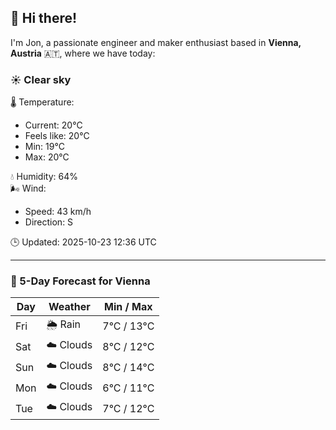 ## 👋 Hi there!

I'm Jon, a passionate engineer and maker enthusiast based in **Vienna, Austria** 🇦🇹, where we have today:

### ☀️ Clear sky 

🌡️ Temperature: 
* Current: 20°C
* Feels like: 20°C
* Min: 19°C 
* Max: 20°C  

💧 Humidity: 64%  
🌬️ Wind: 
* Speed: 43 km/h 
* Direction: S  

🕒 Updated: 2025-10-23 12:36 UTC

---

### 📅 5-Day Forecast for Vienna

| Day | Weather | Min / Max |
|-----|---------|------------|
| Fri | 🌦️ Rain | 7°C / 13°C |
| Sat | ☁️ Clouds | 8°C / 12°C |
| Sun | ☁️ Clouds | 8°C / 14°C |
| Mon | ☁️ Clouds | 6°C / 11°C |
| Tue | ☁️ Clouds | 7°C / 12°C |
